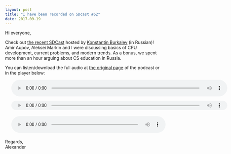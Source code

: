 ```yaml
---
layout: post
title: "I have been recorded on SDcast #62"
date: 2017-09-19
---
```

<meta name="viewport" content="width=device-width, initial-scale=1.0">
<p>Hi everyone,</p>

<p>Check out <a href="https://sdcast.ksdaemon.ru/2017/09/sdcast-62/">the recent SDCast</a> hosted by <a href="https://ksdaemon.ru/">Konstantin Burkalev</a> (in Russian)! Amir Aupov, Aleksei Markin and I were discussing basics of CPU development, current problems, and modern trends. As a bonus, we spent more than an hour arguing about CS education in Russia.</p>

<p>You can listen/download the full audio at <a href="https://sdcast.ksdaemon.ru/2017/09/sdcast-62/">the original page</a> of the podcast or in the player below:</p>

<p>
<audio controls="controls" preload="metadata" style="min-height: 30px; width: 700px; padding-left: 20px;">
   <source src="https://github.com/alexander-titov/alexander-titov.github.io/blob/master/media/SDCast_N62__26_August_2017.ogg?raw=true" type="audio/ogg">
   <source src="https://sdcast.ksdaemon.ru/podlove/file/293/s/webplayer/c/episode/SDCast-62.ogg" type="audio/ogg">
   <source src="https://sdcast.ksdaemon.ru/podlove/file/292/s/webplayer/c/episode/SDCast-62.mp3" type="audio/mpeg">
Your browser does not support the audio element.
</audio>
</p>

<p>
<audio controls="controls" preload="metadata" style="height: 30px; width: 700px; padding-left: 20px;">
   <source src="https://github.com/alexander-titov/alexander-titov.github.io/blob/master/media/SDCast_N62__26_August_2017.ogg?raw=true" type="audio/ogg">
   <source src="https://sdcast.ksdaemon.ru/podlove/file/293/s/webplayer/c/episode/SDCast-62.ogg" type="audio/ogg">
   <source src="https://sdcast.ksdaemon.ru/podlove/file/292/s/webplayer/c/episode/SDCast-62.mp3" type="audio/mpeg">
Your browser does not support the audio element.
</audio>
</p>

<p>
<audio controls="controls" preload="metadata" style="width:500px; min-height: 30px; display:block; margin:20px;">
   <source src="https://github.com/alexander-titov/alexander-titov.github.io/blob/master/media/SDCast_N62__26_August_2017.ogg?raw=true" type="audio/ogg">
   <source src="https://sdcast.ksdaemon.ru/podlove/file/293/s/webplayer/c/episode/SDCast-62.ogg" type="audio/ogg">
   <source src="https://sdcast.ksdaemon.ru/podlove/file/292/s/webplayer/c/episode/SDCast-62.mp3" type="audio/mpeg">
Your browser does not support the audio element.
</audio>
</p>


<p>Regards,<br>Alexander</p>
